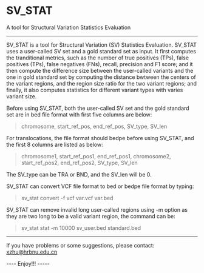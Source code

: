 # SV_STAT
A tool for Structural Variation Statistics Evaluation

------------------------------------------------------------------------------
SV_STAT is a tool for Structural Variation (SV) Statistics Evaluation. SV_STAT uses a user-called SV set and a gold standard set as input. It first computes the tranditional metrics, such as the number of true positives (TPs), false positives (TPs), false negatives (FNs), recall, precision and F1 score; and it then compute the difference size between the user-called variants and the one in gold standard set by computing the distance bwtween the centers of the variant regions, and the region size ratio for the two variant regions; and finally, it also computes statistics for different variant types with varies variant size.

Before using SV_STAT, both the user-called SV set and the gold standard set are in bed file format with first five columns are below:
>    chromosome,	start_ref_pos,	end_ref_pos,	SV_type,	SV_len

For translocations, the file format should bedpe before using SV_STAT, and the first 8 columns are listed as below:
>    chromosome1,	start_ref_pos1,	end_ref_pos1,	chromosome2,	start_ref_pos2,	end_ref_pos2,	SV_type,	SV_len

The SV_type can be TRA or BND, and the SV_len will be 0.

SV_STAT can convert VCF file format to bed or bedpe file format by typing:
>   sv_stat convert -f vcf var.vcf var.bed 


SV_STAT can remove invalid long user-called regions using -m option as they are two long to be a valid variant region, the command can be:
>   sv_stat stat -m 10000 sv_user.bed standard.bed 

------------------------------------------------------------------------------
If you have problems or some suggestions, please contact: xzhu@hrbnu.edu.cn  

---- Enjoy!!! -----

